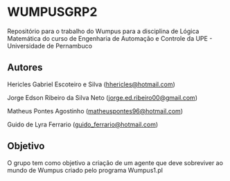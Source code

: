 # WUMPUSGRP2

Repositório para o trabalho do Wumpus para a disciplina de Lógica Matemática do curso de Engenharia de Automação e Controle da UPE - Universidade de Pernambuco

## Autores

Hericles Gabriel Escoteiro e Silva (hhericles@hotmail.com)

Jorge Edson Ribeiro da Silva Neto (jorge.ed.ribeiro00@gmail.com)

Matheus Pontes Agostinho (matheuspontes96@hotmail.com)

Guido de Lyra Ferrario (guido_ferrario@hotmail.com)

## Objetivo

O grupo tem como objetivo a criação de um agente que deve sobreviver ao mundo de Wumpus criado pelo programa Wumpus1.pl
